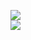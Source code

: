 [![](https://img.shields.io/badge/Made%20With-Github%20Spray-lightgrey.svg?style=for-the-badge&logo=github)](https://github.com/Annihil/github-spray#20327)  
[![](https://i.imgur.com/2DrTn0Z.gif)](https://github.com/Annihil/github-spray)